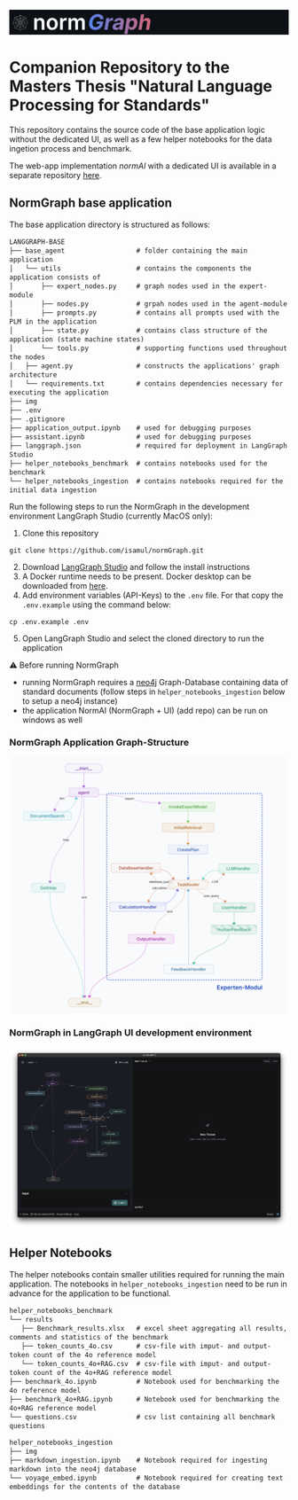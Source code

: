 ![NormGraph](img/banner.png)

# Companion Repository to the Masters Thesis "Natural Language Processing for Standards"

This repository contains the source code of the base application logic without the dedicated UI, as well as a few helper notebooks for the data ingetion process and benchmark. 

The web-app implementation *normAI* with a dedicated UI is available in a separate repository [here](https://github.com/isamul/normAI).


## NormGraph base application
The base application directory is structured as follows:
```
LANGGRAPH-BASE
├── base_agent                  # folder containing the main application
│   └── utils                   # contains the components the application consists of
│       ├── expert_nodes.py     # graph nodes used in the expert-module
│       ├── nodes.py            # grpah nodes used in the agent-module
│       ├── prompts.py          # contains all prompts used with the PLM in the application
│       ├── state.py            # contains class structure of the application (state machine states)
│       └── tools.py            # supporting functions used throughout the nodes
│   ├── agent.py                # constructs the applications' graph architecture
│   └── requirements.txt        # contains dependencies necessary for executing the application
├── img
├── .env
├── .gitignore
├── application_output.ipynb    # used for debugging purposes
├── assistant.ipynb             # used for debugging purposes
├── langgraph.json              # required for deployment in LangGraph Studio
├── helper_notebooks_benchmark  # contains notebooks used for the benchmark
└── helper_notebooks_ingestion  # contains notebooks required for the initial data ingestion
```

Run the following steps to run the NormGraph in the development environment LangGraph Studio (currently MacOS only):
1. Clone this repository
```shell
git clone https://github.com/isamul/normGraph.git
```
   
2. Download [LangGraph Studio](https://github.com/langchain-ai/langgraph-studio) and follow the install instructions
3. A Docker runtime needs to be present. Docker desktop can be downloaded from [here](https://www.docker.com/products/docker-desktop/).
4. Add environment variables (API-Keys) to the `.env` file. For that copy the `.env.example` using the command below:
```shell
cp .env.example .env
```
5. Open LangGraph Studio and select the cloned directory to run the application

⚠️ Before running NormGraph
- running NormGraph requires a [neo4j](https://neo4j.com) Graph-Database containing data of standard documents (follow steps in `helper_notebooks_ingestion` below to setup a neo4j instance)
- the application NormAI (NormGraph + UI) (add repo) can be run on windows as well


### NormGraph Application Graph-Structure
![Application architecture](img/application_architecture_.png)


### NormGraph in LangGraph UI development environment

![NormGraph in LangGraph Studio](img/LangGraphUI.png)

## Helper Notebooks

The helper notebooks contain smaller utilities required for running the main application. The notebooks in `helper_notebooks_ingestion` need to be run in advance for the application to be functional.


```
helper_notebooks_benchmark
└── results
   ├── Benchmark_results.xlsx   # excel sheet aggregating all results, comments and statistics of the benchmark
   ├── token_counts_4o.csv      # csv-file with imput- and output-token count of the 4o reference model
   └── token_counts_4o+RAG.csv  # csv-file with imput- and output-token count of the 4o+RAG reference model
├── benchmark_4o.ipynb          # Notebook used for benchmarking the 4o reference model
├── benchmark_4o+RAG.ipynb      # Notebook used for benchmarking the 4o+RAG reference model
└── questions.csv               # csv list containing all benchmark questions
```

```
helper_notebooks_ingestion
├── img
├── markdown_ingestion.ipynb    # Notebook required for ingesting markdown into the neo4j database
└── voyage_embed.ipynb          # Notebook required for creating text embeddings for the contents of the database
```




